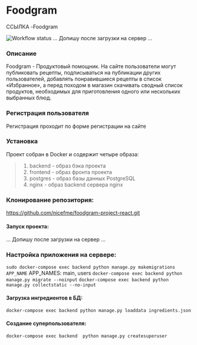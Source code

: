 # Foodgram

ССЫЛКА -Foodgram

![Workflow status](https://github.com/nicefme/foodgram-project-react/actions/workflows/foodgram_workflow.yml/badge.svg
)  ... Допишу после загрузки на сервер ...


### Описание

 Foodgram - Продуктовый помощник. На сайте пользователи могут публиковать рецепты, подписываться на публикации других пользователей, добавлять понравившиеся рецепты в список «Избранное», а перед походом в магазин скачивать сводный список продуктов, необходимых для приготовления одного или нескольких выбранных блюд.


### Регистрация пользователя

Регистрация проходит по форме регистрации на сайте


### Установка
Проект собран в Docker и содержит четыре образа:

> 1. backend - образ бэка проекта
> 2. frontend - образ фронта проекта
> 3. postgres - образ базы данных PostgreSQL
> 4. nginx - образ backend сервера nginx


### Клонирование репозитория:

https://github.com/nicefme/foodgram-project-react.git


#### Запуск проекта:
... Допишу после загрузки на сервер ...


### Настройка приложения на сервере:
``` sudo docker-compose exec backend python manage.py makemigrations APP_NAME ``` APP_NAMES: main, users
``` docker-compose exec backend python manage.py migrate --noinput ```
``` docker-compose exec backend python manage.py collectstatic --no-input ```

#### Загрузка ингредиентов в БД:
```docker-compose exec backend python manage.py loaddata ingredients.json ```

#### Создание суперпользователя:
``` docker-compose exec backend  python manage.py createsuperuser ```